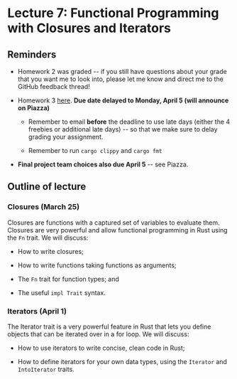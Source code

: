 # Lecture 7: Functional Programming with Closures and Iterators

## Reminders

- Homework 2 was graded -- if you still have questions about your grade that you want me to look into, please let me know and direct me to the GitHub feedback thread!

- Homework 3 [here](https://github.com/upenn-cis198/homework3).
**Due date delayed to Monday, April 5 (will announce on Piazza)**

  - Remember to email **before** the deadline to use late days (either the 4 freebies or additional late days) -- so that we make sure to delay grading your assignment.

  - Remember to run `cargo clippy` and `cargo fmt`

- **Final project team choices also due April 5** -- see Piazza.

## Outline of lecture

### Closures (March 25)

Closures are functions with a captured set of variables to evaluate them.
Closures are very powerful and allow functional programming in Rust
using the `Fn` trait.
We will discuss:

- How to write closures;

- How to write functions taking functions as arguments;

- The `Fn` trait for function types; and

- The useful `impl Trait` syntax.

### Iterators (April 1)

The Iterator trait is a very powerful feature in Rust that lets
you define objects that can be iterated over in a for loop. We will discuss:

- How to use iterators to write concise, clean code in Rust;

- How to define iterators for your own data types, using the `Iterator` and `IntoIterator` traits.
